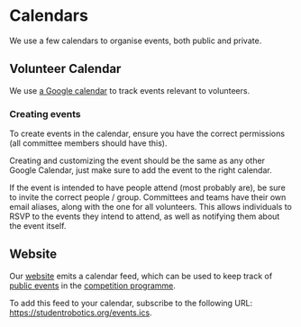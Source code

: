 # Calendars

We use a few calendars to organise events, both public and private.

## Volunteer Calendar

We use [a Google calendar](https://calendar.google.com/calendar/embed?src=studentrobotics.org_oqdjasvpps8smo0d5nte417rak%40group.calendar.google.com&ctz=Europe%2FLondon) to track events relevant to volunteers.

### Creating events

To create events in the calendar, ensure you have the correct permissions (all committee members should have this).

Creating and customizing the event should be the same as any other Google Calendar, just make sure to add the event to the right calendar.

If the event is intended to have people attend (most probably are), be sure to invite the correct people / group. Committees and teams have their own email aliases, along with the one for all volunteers. This allows individuals to RSVP to the events they intend to attend, as well as notifying them about the event itself.

## Website

Our [website](https://studentrobotics.org) emits a calendar feed, which can be used to keep track of [public events](https://studentrobotics.org/events/) in the [competition programme](../competition/README.md).

To add this feed to your calendar, subscribe to the following URL: https://studentrobotics.org/events.ics.
